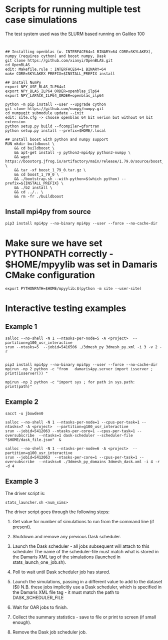 # Scripts for running multiple test case simulations

The test system used was the SLURM based running on Galileo 100 


```


## Installing openblas (w. INTERFACE64=1 BINARY=64 CORE=SKYLAKEX), numpy (requires cython) and boost numpy, Dask
git clone https://github.com/xianyi/OpenBLAS.git
cd OpenBLAS
edit: Makefile.rule : INTERFACE64=1 BINARY=64
make CORE=SKYLAKEX PREFIX=$INSTALL_PREFIX install

## Install NumPy
export NPY_USE_BLAS_ILP64=1
export NPY_BLAS_ILP64_ORDER=openblas_ilp64
export NPY_LAPACK_ILP64_ORDER=openblas_ilp64

python -m pip install --user --upgrade cython
git clone https://github.com/numpy/numpy.git
cd numpygit submodule update --init
edit: site.cfg -> choose openblas 64 bit verion but without 64 bit extension
python setup.py build --fcompiler=gfortran
python setup.py install --prefix=$HOME/.local

## Install boost with python and numpy support
RUN mkdir buildboost \
    && cd buildboost \
    && apt-get install -y python3-mpi4py python3-numpy \
    && wget https://boostorg.jfrog.io/artifactory/main/release/1.79.0/source/boost_1_79_0.tar.gz \
    && tar -xf boost_1_79_0.tar.gz \
    && cd boost_1_79_0 \
    && ./bootstrap.sh --with-python=$(which python) --prefix=${INSTALL_PREFIX} \
    && ./b2 install \
    && cd ../.. \
    && rm -fr ./buildboost
```

## Install mpi4py from source

```
pip3 install mpi4py --no-binary mpi4py --user --force --no-cache-dir
```
  

# Make sure we have set PYTHONPATH correctly - $HOME/mpyylib was set in Damaris CMake configuration
```
export PYTHONPATH=$HOME/mpyylib:$(python -m site --user-site)
```
  
# Interactive testing examples 

## Example 1
  
```
salloc --no-shell -N 1 --ntasks-per-node=5 -A <project>  --partition=g100_usr_interactive
srun --ntasks=5  --jobid=5416506 ./3dmesh_py 3dmesh_py.xml -i 3 -v 2 -r


pip3 install mpi4py --no-binary mpi4py --user --force --no-cache-dir
mpirun -np 2 python -c "from   damaris4py.server import isserver ; print(isserver()) "

mpirun -np 2 python -c "import sys ; for path in sys.path: print(path)"
```

## Example 2
```
sacct -u jbowden0

salloc --no-shell -N 1 --ntasks-per-node=1 --cpus-per-task=1 --ntasks=7 -A <project>  --partition=g100_usr_interactive
srun --jobid=5412063 --ntasks-per-core=1 --cpus-per-task=1 --oversubscribe  --ntasks=1 dask-scheduler --scheduler-file "$HOME/dask_file.json"  &

salloc --no-shell -N 1 --ntasks-per-node=6 -A <project>  --partition=g100_usr_interactive
srun --jobid=5412063  --ntasks-per-core=1 --cpus-per-task=1 --oversubscribe  --ntasks=6 ./3dmesh_py_domains 3dmesh_dask.xml -i 4 -r -d 4
```

## Example 3
The driver script is:

```
stats_launcher.sh <num_sims>
```

The driver script goes through the following steps:

1. Get value for number of simulations to run from the command line (if present).

2. Shutdown and remove any previous Dask scheduler.

3. Launch the Dask scheduler - all jobs subsequent will attach to this scheduler
   The name of the scheduler-file must match what is stored in the Damaris XML <pyscript> tag 
   of the simulations (launched in stats_launch_one_job.sh).

4. Poll to wait until Dask scheduler job has stared.

5. Launch the simulations, passing in a different value to add to the dataset ($i)
   N.B. these jobs implicitly use a Dask scheduler, which is specified in the Damaris
   XML file <pyscript> tag - it must match the path to DASK_SCHEDULER_FILE

6. Wait for OAR jobs to finish.

7. Collect the summary statistics - save to file or print to screen (if small enough).

8. Remove the Dask job scheduler job.

